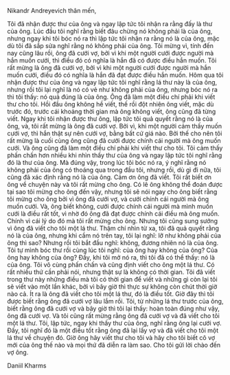 Nikandr Andreyevich thân mến,

Tôi đã nhận được thư của ông và ngay lập tức tôi nhận ra rằng đấy là thư của ông. Lúc đầu tôi nghĩ rằng biết đâu chừng nó không phải là của ông, nhưng ngay khi tôi bóc nó ra thì lập tức tôi nhận ra rằng nó là của ông, mặc dù tôi đã sắp sửa nghĩ rằng nó không phải của ông. Tôi mừng vì, tính đến nay cũng lâu rồi, ông đã cưới vợ, bởi vì khi một người cưới được người mà hắn muốn cưới, thì điều đó có nghĩa là hắn đã có được điều hắn muốn. Tôi rất mừng là ông đã cưới vợ, bởi vì khi một người cưới được người mà hắn muốn cưới, điều đó có nghĩa là hắn đã đạt được điều hắn muốn. Hôm qua tôi nhận được thư của ông và ngay lập tức tôi nghĩ rằng lá thư này là của ông, nhưng rồi tôi lại nghĩ là nó có vẻ như không phải của ông, nhưng bóc nó ra thì tôi thấy: nó quả đúng là của ông. Ông đã làm một điều chí phải khi viết thư cho tôi. Hồi đầu ông không hề viết, thế rồi đột nhiên ông viết, mặc dù trước đó, trước cái khoảng thời gian mà ông không viết, ông cũng đã từng viết. Ngay khi tôi nhận được thư ông, lập tức tôi quả quyết rằng nó là của ông, và, tôi rất mừng là ông đã cưới vợ. Bởi vì, khi một người cảm thấy muốn cưới vợ, thì hắn thật sự nên cưới vợ, bằng bất cứ giá nào. Bởi thế cho nên tôi rất mừng là cuối cùng ông cũng đã cưới được chính cái người mà ông muốn cưới. Và ông cũng đã làm một điều chí phải khi viết thư cho tôi. Tôi cảm thấy phấn chấn hơn nhiều khi nhìn thấy thư của ông và ngay lập tức tôi nghĩ rằng đó là thư của ông. Mà đúng vậy, trong lúc tôi bóc nó ra, ý nghĩ rằng nó không phải của ông có thoáng qua trong đầu tôi, nhưng rồi, dù gì đi nữa, tôi cũng đã xác định rằng nó là của ông. Cảm ơn ông đã viết. Tôi rất biết ơn ông về chuyện này và tôi rất mừng cho ông. Có lẽ ông không thể đoán được tại sao tôi mừng cho ông đến vậy, nhưng tôi sẽ nói ngay cho ông biết rằng tôi mừng cho ông bởi vì ông đã cưới vợ, và cưới chính cái người mà ông muốn cưới. Và, ông biết không, cưới được chính cái người mà mình muốn cưới là điều rất tốt, vì nhờ đó ông đã đạt được chính cái điều mà ông muốn. Chính vì cái lý do đó mà tôi rất mừng cho ông. Nhưng tôi cũng sung sướng vì ông đã viết cho tôi một lá thư. Thậm chí nhìn từ xa, tôi đã quả quyết rằng nó là của ông, nhưng khi cầm nó trên tay, tôi lại nghĩ: lỡ như không phải của ông thì sao? Nhưng rồi tôi bắt đầu nghĩ: không, đương nhiên nó là của ông. Tôi tự mình bóc thư rồi cùng lúc tôi nghĩ: của ông hay không của ông? Của ông hay không của ông? Đấy, khi tôi mở nó ra, thì tôi đã có thể thấy: nó là của ông. Tôi vô cùng phấn chấn và cũng định viết cho ông một lá thư. Có rất nhiều thứ cần phải nói, nhưng thật sự là không có thời gian. Tôi đã viết trong thư này những điều mà tôi có thời gian để viết và những gì còn lại tôi sẽ viết vào một lần khác, bởi vì bây giờ thì thực sự không còn chút thời giờ nào cả. Ít ra là ông đã viết cho tôi một lá thư, đó là điều tốt. Giờ đây thì tôi được biết rằng ông đã cưới vợ lâu lắm rồi. Tôi, từ những lá thư trước của ông, biết rằng ông đã cưới vợ và bây giờ thì tôi lại thấy: hoàn toàn đúng như vậy, ông đã cưới vợ. Và tôi cũng rất mừng rằng ông đã cưới vợ và đã viết cho tôi một lá thư. Tôi, lập tức, ngay khi thấy thư của ông, nghĩ rằng ông lại cưới vợ. Đấy, tôi nghĩ đó là một điều tốt rằng ông đã lại lấy vợ và đã viết cho tôi một lá thư về chuyện đó. Giờ ông hãy viết thư cho tôi và hãy cho tôi biết cô vợ mới của ông thế nào và mọi thứ đã diễn ra làm sao. Cho tôi gửi lời chào đến vợ ông.

Daniil Kharms
